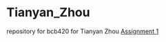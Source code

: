 # Tianyan_Zhou
repository for bcb420 for Tianyan Zhou
[Assignment 1](https://github.com/bcb420-2023/Tianyan_Zhou/blob/main/A1.html)
